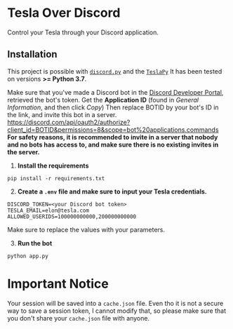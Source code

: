 # Tesla Over Discord
Control your Tesla through your Discord application.

## Installation
This project is possible with [`discord.py`](https://github.com/Rapptz/discord.py) and the [`TeslaPy`](https://github.com/tdorssers/TeslaPy)
It has been tested on versions **>= Python 3.7**.

Make sure that you've made a Discord bot in the [Discord Developer Portal](https://discord.com/developers/applications), retrieved the bot's token.
Get the **Application ID** (found in *General Information*, and then click *Copy*)
Then replace BOTID by your bot's ID in the link, and invite this bot in a server.
https://discord.com/api/oauth2/authorize?client_id=BOTID&permissions=8&scope=bot%20applications.commands
**For safety reasons, it is recommended to invite in a server that nobody and no bots has access to, and make sure there is no existing invites in the server.**


1. **Install the requirements**
```
pip install -r requirements.txt
```

2. **Create a `.env` file and make sure to input your Tesla credentials.**
```
DISCORD_TOKEN=<your Discord bot token>
TESLA_EMAIL=elon@tesla.com
ALLOWED_USERIDS=100000000000,200000000000
```

Make sure to replace the values with your parameters.

3. **Run the bot**
```
python app.py
```

# Important Notice
Your session will be saved into a `cache.json` file. Even tho it is not a secure way to save a session token, I cannot modify that, so please make sure that you don't share your `cache.json` file with anyone.
